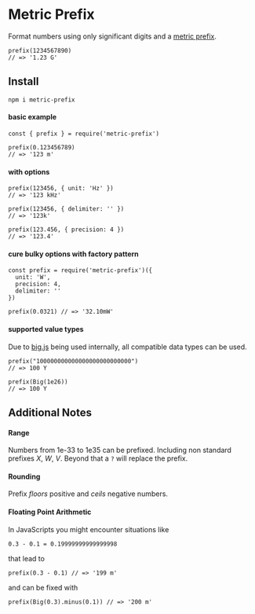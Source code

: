 # Metric Prefix

Format numbers using only significant digits and a [metric prefix](https://en.wikipedia.org/wiki/Metric_prefix).  

    prefix(1234567890)
    // => '1.23 G'

## Install

    npm i metric-prefix

#### basic example

    const { prefix } = require('metric-prefix')

    prefix(0.123456789)
    // => '123 m'

#### with options

    prefix(123456, { unit: 'Hz' })
    // => '123 kHz'

    prefix(123456, { delimiter: '' })
    // => '123k'

    prefix(123.456, { precision: 4 })
    // => '123.4'

#### cure bulky options with factory pattern

    const prefix = require('metric-prefix')({
      unit: 'W',
      precision: 4,
      delimiter: ''
    })

    prefix(0.0321) // => '32.10mW'

#### supported value types

Due to [big.js](https://github.com/MikeMcl/big.js)
being used internally, all compatible data types can
be used.

    prefix("100000000000000000000000000")
    // => 100 Y

    prefix(Big(1e26))
    // => 100 Y

## Additional Notes

#### Range
Numbers from 1e-33 to 1e35 can be prefixed. Including non standard prefixes *X*, *W*, *V*. Beyond that a `?` will replace the prefix.

#### Rounding
Prefix *floors* positive and *ceils* negative numbers.

#### Floating Point Arithmetic
In JavaScripts you might encounter situations like

    0.3 - 0.1 = 0.19999999999999998

that lead to

    prefix(0.3 - 0.1) // => '199 m'

and can be fixed with

    prefix(Big(0.3).minus(0.1)) // => '200 m'
